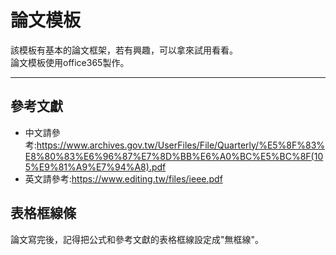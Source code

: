 # 論文模板
該模板有基本的論文框架，若有興趣，可以拿來試用看看。  
論文模板使用office365製作。
* * *
##  參考文獻 ##
* 中文請參考:https://www.archives.gov.tw/UserFiles/File/Quarterly/%E5%8F%83%E8%80%83%E6%96%87%E7%8D%BB%E6%A0%BC%E5%BC%8F(105%E9%81%A9%E7%94%A8).pdf
* 英文請參考:https://www.editing.tw/files/ieee.pdf

## 表格框線條 ##
論文寫完後，記得把公式和參考文獻的表格框線設定成"無框線"。
